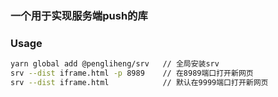 ﻿### 一个用于实现服务端push的库


### Usage 
```bash
yarn global add @pengliheng/srv   // 全局安装srv
srv --dist iframe.html -p 8989    // 在8989端口打开新网页
srv --dist iframe.html            // 默认在9999端口打开新网页
```